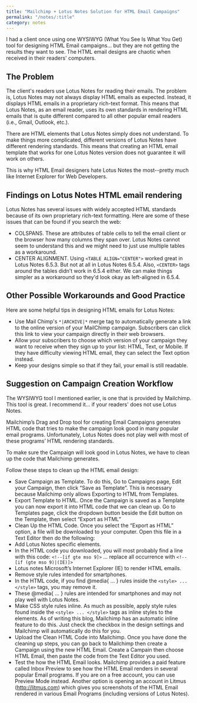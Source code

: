 ```yaml
---
title: "Mailchimp + Lotus Notes Solution for HTML Email Campaigns"
permalink: "/notes/:title"
category: notes
---
```


I had a client once using one WYSIWYG (What You See Is What You Get) tool for designing HTML Email campaigns... but they are not getting the results they want to see. The HTML email designs are chaotic when received in their readers' computers.<!--more-->

## The Problem

The client's readers use Lotus Notes for reading their emails. The problem is, Lotus Notes may not always display HTML emails as expected. Instead, it displays HTML emails in a proprietary rich-text format. This means that Lotus Notes, as an email reader, uses its own standards in rendering HTML emails that is quite different compared to all other popular email readers (i.e., Gmail, Outlook, etc.).

There are HTML elements that Lotus Notes simply does not understand. To make things more complicated, different versions of Lotus Notes have different rendering standards. This means that creating an HTML email template that works for one Lotus Notes version does not guarantee it will work on others.

This is why HTML Email designers hate Lotus Notes the most--pretty much like Internet Explorer for Web Developers.


## Findings on Lotus Notes HTML email rendering

Lotus Notes has several issues with widely accepted HTML standards because of its own proprietary rich-text formatting. Here are some of these issues that can be found if you search the web:
- COLSPANS. These are attributes of table cells to tell the email client or the browser how many columns they span over. Lotus Notes cannot seem to understand this and we might need to just use multiple tables as a workaround.
- CENTER ALIGNMENT. Using `<TABLE ALIGN="CENTER">` worked great in Lotus Notes 6.5.3. But not at all in Lotus Notes 6.5.4. Also, `<CENTER>` tags around the tables didn’t work in 6.5.4 either. We can make things simpler as a workaround so they'd look okay as left-aligned in 6.5.4.


## Other Possible Workarounds and Good Practice
Here are some helpful tips in designing HTML emails for Lotus Notes:
- Use Mail Chimp's `*|ARCHIVE|*` merge tag to automatically generate a link to the online version of your MailChimp campaign. Subscribers can click this link to view your campaign directly in their web browsers.
- Allow your subscribers to choose which version of your campaign they want to receive when they sign up to your list: HTML, Text, or Mobile. If they have difficulty viewing HTML email, they can select the Text option instead.
- Keep your designs simple so that if they fail, your email is still readable.

## Suggestion on Campaign Creation Workflow
The WYSIWYG tool I mentioned earlier, is one that is provided by Mailchimp. This tool is great. I recommend it... if your readers' does not use Lotus Notes.

Mailchimp’s Drag and Drop tool for creating Email Campaigns generates HTML code that tries to make the campaign look good in many popular email programs. Unfortunately, Lotus Notes does not play well with most of these programs’ HTML rendering standards.

To make sure the Campaign will look good in Lotus Notes, we have to clean up the code that Mailchimp generates.

Follow these steps to clean up the HTML email design:
- Save Campaign as Template. To do this, Go to Campaigns page, Edit your Campaign, then click “Save as Template”. This is necessary because Mailchimp only allows Exporting to HTML from Templates.
- Export Template to HTML. Once the Campaign is saved as a Template you can now export it into HTML code that we can clean up. Go to Templates page, click the dropdown button beside the Edit button on the Template, then select “Export as HTML”
- Clean Up the HTML Code. Once you select the “Export as HTML” option, a file will be downloaded to your computer. Open this file in a Text Editor then do the following:
- Add Lotus Notes specific elements.
- In the HTML code you downloaded, you will most probably find a line with this code: `<!--[if gte mso 9]>` … replace all occurrence with `<!--[if (gte mso 9)|(IE)]>`
- Lotus notes Microsoft’s Internet Explorer (IE) to render HTML emails.
- Remove style rules intended for smartphones.
- In the HTML code, if you find @media{ … } rules inside the `<style> ... </style>` tags, you may remove it.
- These @media{ ... } rules are intended for smartphones and may not play well with Lotus Notes.
- Make CSS style rules inline. As much as possible, apply style rules found inside the `<style> ... </style>` tags as inline styles to the elements. As of writing this blog, Mailchimp has an automatic inline feature to do this. Just check the checkbox in the design settings and Mailchimp will automatically do this for you.
- Upload the Clean HTML Code into Mailchimp. Once you have done the cleaning up steps, you can go back to Mailchimp then create a Campaign using the new HTML Email. Create a Campain then choose HTML Email, then paste the code from the Text Editor you used.
- Test the how the HTML Email looks. Mailchimp provides a paid feature called Inbox Preview to see how the HTML Email renders in several popular Email programs. If you are on a free account, you can use Preview Mode instead. Another option is opening an account in Litmus (http://litmus.com) which gives you screenshots of the HTML Email rendered in various Email Programs (including versions of Lotus Notes).


